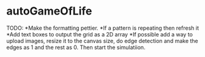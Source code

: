 # autoGameOfLife

TODO:
*Make the formatting pettier.
*If a pattern is repeating then refresh it
*Add text boxes to output the grid as a 2D array
*If possible add a way to upload images, resize it to the canvas size, do edge detection and make the edges as 1 and the rest as 0. Then start the simulatiion.
